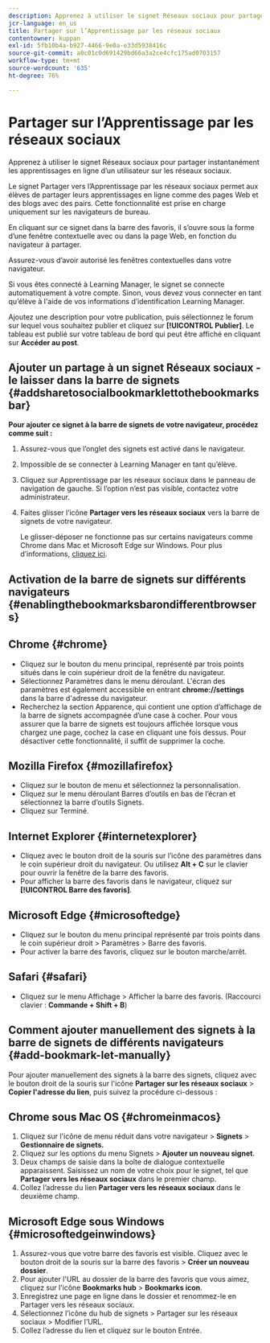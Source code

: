 ```yaml
---
description: Apprenez à utiliser le signet Réseaux sociaux pour partager instantanément les apprentissages en ligne d’un utilisateur sur les réseaux sociaux.
jcr-language: en_us
title: Partager sur l’Apprentissage par les réseaux sociaux
contentowner: kuppan
exl-id: 5fb10b4a-b927-4466-9e0a-e33d5938416c
source-git-commit: a0c01c0d691429bd66a3a2ce4cfc175ad0703157
workflow-type: tm+mt
source-wordcount: '635'
ht-degree: 76%

---
```


# Partager sur l’Apprentissage par les réseaux sociaux

Apprenez à utiliser le signet Réseaux sociaux pour partager instantanément les apprentissages en ligne d’un utilisateur sur les réseaux sociaux.

Le signet Partager vers l’Apprentissage par les réseaux sociaux permet aux élèves de partager leurs apprentissages en ligne comme des pages Web et des blogs avec des pairs. Cette fonctionnalité est prise en charge uniquement sur les navigateurs de bureau.

En cliquant sur ce signet dans la barre des favoris, il s’ouvre sous la forme d’une fenêtre contextuelle avec ou dans la page Web, en fonction du navigateur à partager.

<!--![](assets/share-to-social-popup-23.png)-->

Assurez-vous d’avoir autorisé les fenêtres contextuelles dans votre navigateur.

Si vous êtes connecté à Learning Manager, le signet se connecte automatiquement à votre compte. Sinon, vous devez vous connecter en tant qu’élève à l&#39;aide de vos informations d’identification Learning Manager.

Ajoutez une description pour votre publication, puis sélectionnez le forum sur lequel vous souhaitez publier et cliquez sur **[!UICONTROL Publier]**. Le tableau est publié sur votre tableau de bord qui peut être affiché en cliquant sur **Accéder au post**.

## Ajouter un partage à un signet Réseaux sociaux - le laisser dans la barre de signets {#addsharetosocialbookmarklettothebookmarksbar}

**Pour ajouter ce signet à la barre de signets de votre navigateur, procédez comme suit :**

1. Assurez-vous que l’onglet des signets est activé dans le navigateur.
1. Impossible de se connecter à Learning Manager en tant qu’élève.
1. Cliquez sur Apprentissage par les réseaux sociaux dans le panneau de navigation de gauche. Si l’option n’est pas visible, contactez votre administrateur.
1. Faites glisser l’icône **Partager vers les réseaux sociaux** vers la barre de signets de votre navigateur.

   Le glisser-déposer ne fonctionne pas sur certains navigateurs comme Chrome dans Mac et Microsoft Edge sur Windows. Pour plus d’informations, [cliquez ici](share-to-social.md#add%20bookmarkl-let%20manually).

   <!--![](assets/bookmarklet-2.gif)-->

## Activation de la barre de signets sur différents navigateurs {#enablingthebookmarksbarondifferentbrowsers}

## Chrome {#chrome}

* Cliquez sur le bouton du menu principal, représenté par trois points situés dans le coin supérieur droit de la fenêtre du navigateur.
* Sélectionnez Paramètres dans le menu déroulant. L&#39;écran des paramètres est également accessible en entrant **chrome://settings** dans la barre d&#39;adresse du navigateur.
* Recherchez la section Apparence, qui contient une option d’affichage de la barre de signets accompagnée d’une case à cocher. Pour vous assurer que la barre de signets est toujours affichée lorsque vous chargez une page, cochez la case en cliquant une fois dessus. Pour désactiver cette fonctionnalité, il suffit de supprimer la coche.

## Mozilla Firefox {#mozillafirefox}

* Cliquez sur le bouton de menu et sélectionnez la personnalisation.
* Cliquez sur le menu déroulant Barres d’outils en bas de l’écran et sélectionnez la barre d’outils Signets.
* Cliquez sur Terminé.

## Internet Explorer {#internetexplorer}

* Cliquez avec le bouton droit de la souris sur l’icône des paramètres dans le coin supérieur droit du navigateur. Ou utilisez **Alt + C** sur le clavier pour ouvrir la fenêtre de la barre des favoris.
* Pour afficher la barre des favoris dans le navigateur, cliquez sur **[!UICONTROL Barre des favoris]**.

## Microsoft Edge {#microsoftedge}

* Cliquez sur le bouton du menu principal représenté par trois points dans le coin supérieur droit > Paramètres > Barre des favoris.
* Pour activer la barre des favoris, cliquez sur le bouton marche/arrêt.

## Safari {#safari}

* Cliquez sur le menu Affichage > Afficher la barre des favoris. (Raccourci clavier : **Commande + Shift + B**)

## Comment ajouter manuellement des signets à la barre de signets de différents navigateurs {#add-bookmark-let-manually}

Pour ajouter manuellement des signets à la barre des signets, cliquez avec le bouton droit de la souris sur l&#39;icône **Partager sur les réseaux sociaux** > **Copier l&#39;adresse du lien**, puis suivez la procédure ci-dessous :

## Chrome sous Mac OS {#chromeinmacos}

1. Cliquez sur l&#39;icône de menu réduit dans votre navigateur > **Signets** > **Gestionnaire de signets.**
1. Cliquez sur les options du menu Signets > **Ajouter un nouveau signet**.
1. Deux champs de saisie dans la boîte de dialogue contextuelle apparaissent. Saisissez un nom de votre choix pour le signet, tel que **Partager vers les réseaux sociaux** dans le premier champ.
1. Collez l’adresse du lien **Partager vers les réseaux sociaux** dans le deuxième champ.

## Microsoft Edge sous Windows {#microsoftedgeinwindows}

1. Assurez-vous que votre barre des favoris est visible. Cliquez avec le bouton droit de la souris sur la barre des favoris > **Créer un nouveau dossier**.
1. Pour ajouter l&#39;URL au dossier de la barre des favoris que vous aimez, cliquez sur l&#39;icône **Bookmarks hub** > **Bookmarks icon**.
1. Enregistrez une page en ligne dans le dossier et renommez-le en Partager vers les réseaux sociaux.
1. Sélectionnez l’icône du hub de signets > Partager sur les réseaux sociaux > Modifier l’URL.
1. Collez l’adresse du lien et cliquez sur le bouton Entrée.
